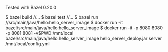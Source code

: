 
Tested with Bazel 0.20.0

$ bazel build //...
$ bazel test //...
$ bazel run //src/main/java/hello:hello_server_image
$ docker run -it bazel/src/main/java/hello:hello_server_image
$ docker run -it -p 8080:8080 -p 8081:8081  -v$PWD:/mnt/local bazel/src/main/java/hello:hello_server_image hello_server_deploy.jar server /mnt/local/config.yml



